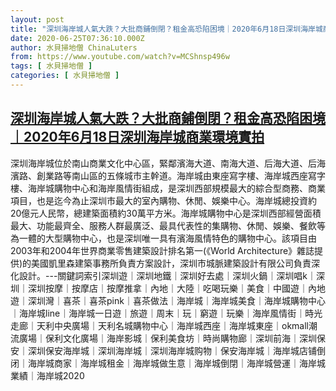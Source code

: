 ```yaml
---
layout: post
title: "深圳海岸城人氣大跌？大批商鋪倒閉？租金高恐陷困境｜2020年6月18日深圳海岸城商業環境實拍"
date: 2020-06-25T07:36:10.000Z
author: 水貝掃地僧 ChinaLuters
from: https://www.youtube.com/watch?v=MCShnsp496w
tags: [ 水貝掃地僧 ]
categories: [ 水貝掃地僧 ]
---
```

<!--1593070570000-->
[深圳海岸城人氣大跌？大批商鋪倒閉？租金高恐陷困境｜2020年6月18日深圳海岸城商業環境實拍](https://www.youtube.com/watch?v=MCShnsp496w)
------

<div>
深圳海岸城位於南山商業文化中心區，緊鄰濱海大道、南海大道、后海大道、后海濱路、創業路等南山區的五條城市主幹道。海岸城由東座寫字樓、海岸城西座寫字樓、海岸城購物中心和海岸風情街組成，是深圳西部規模最大的綜合型商務、商業項目，也是迄今為止深圳市最大的室內購物、休閒、娛樂中心。海岸城總投資約20億元人民幣，總建築面積約30萬平方米。海岸城購物中心是深圳西部經營面積最大、功能最齊全、服務人群最廣泛、最具代表性的集購物、休閒、娛樂、餐飲等為一體的大型購物中心，也是深圳唯一具有濱海風情特色的購物中心。該項目由2003年和2004年世界商業零售建築設計排名第一(《World Architecture》雜誌提供)的美國凱里森建築事務所負責方案設計，深圳市城脈建築設計有限公司負責深化設計。---關鍵詞索引深圳遊｜深圳地鐵｜深圳好去處｜深圳火鍋｜深圳唱k｜深圳｜深圳按摩｜按摩店｜按摩推拿｜內地｜大陸｜吃喝玩樂｜美食｜中國遊｜內地遊｜深圳灣｜喜茶｜喜茶pink｜喜茶做法｜海岸城｜海岸城美食｜海岸城購物中心｜海岸城line｜海岸城一日遊｜旅遊｜周末｜玩｜窮遊｜玩樂｜海岸風情街｜時光走廊｜天利中央廣場｜天利名城購物中心｜海岸城西座｜海岸城東座｜okmall潮流廣場｜保利文化廣場｜海岸影城｜保利美食坊｜時尚購物廊｜深圳前海｜深圳保安｜深圳保安海岸城｜深圳海岸城｜深圳海岸城购物｜保安海岸城｜海岸城店铺倒闭｜海岸城商家｜海岸城租金｜海岸城做生意｜海岸城倒閉｜海岸城營運｜海岸城業績｜海岸城2020
</div>
